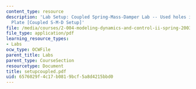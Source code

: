 ```yaml
---
content_type: resource
description: 'Lab Setup: Coupled Spring-Mass-Damper Lab -- Used holes in the Optical
  Plate [Coupled S-M-D Setup]'
file: /media/courses/2-004-modeling-dynamics-and-control-ii-spring-2003/6576029f4c17b0819bcf5a8d4215bbd0_setupcoupled.pdf
file_type: application/pdf
learning_resource_types:
- Labs
ocw_type: OCWFile
parent_title: Labs
parent_type: CourseSection
resourcetype: Document
title: setupcoupled.pdf
uid: 6576029f-4c17-b081-9bcf-5a8d4215bbd0
---
```


